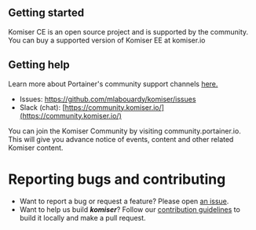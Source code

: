 ## Getting started

Komiser CE is an open source project and is supported by the community. You can buy a supported version of Komiser EE at komiser.io

## Getting help

Learn more about Portainer's community support channels [here.](https://community.komiser.io/)

- Issues: https://github.com/mlabouardy/komiser/issues
- Slack (chat): [https://community.komiser.io/](https://community.komiser.io/)

You can join the Komiser Community by visiting community.portainer.io. This will give you advance notice of events, content and other related Komiser content.

# Reporting bugs and contributing

- Want to report a bug or request a feature? Please open [an issue](https://github.com/mlabouardy/komiser/issues/new).
- Want to help us build **_komiser_**? Follow our [contribution guidelines](https://github.com/mlabouardy/komiser/blob/master/CONTRIBUTING.md) to build it locally and make a pull request.